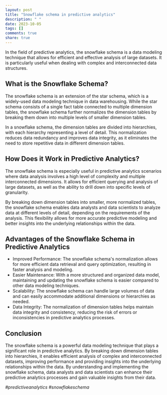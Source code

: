 ```yaml
---
layout: post
title: "Snowflake schema in predictive analytics"
description: " "
date: 2023-10-05
tags: []
comments: true
share: true
---
```


In the field of predictive analytics, the snowflake schema is a data modeling technique that allows for efficient and effective analysis of large datasets. It is particularly useful when dealing with complex and interconnected data structures.

## What is the Snowflake Schema?

The snowflake schema is an extension of the star schema, which is a widely-used data modeling technique in data warehousing. While the star schema consists of a single fact table connected to multiple dimension tables, the snowflake schema further normalizes the dimension tables by breaking them down into multiple levels of smaller dimension tables.

In a snowflake schema, the dimension tables are divided into hierarchies, with each hierarchy representing a level of detail. This normalization reduces data redundancy and improves data integrity, as it eliminates the need to store repetitive data in different dimension tables.

## How Does it Work in Predictive Analytics?

The snowflake schema is especially useful in predictive analytics scenarios where data analysis involves a high level of complexity and multiple interconnected dimensions. It allows for efficient querying and analysis of large datasets, as well as the ability to drill down into specific levels of granularity.

By breaking down dimension tables into smaller, more normalized tables, the snowflake schema enables data analysts and data scientists to analyze data at different levels of detail, depending on the requirements of the analysis. This flexibility allows for more accurate predictive modeling and better insights into the underlying relationships within the data.

## Advantages of the Snowflake Schema in Predictive Analytics

- Improved Performance: The snowflake schema's normalization allows for more efficient data retrieval and query optimization, resulting in faster analysis and modeling.
- Easier Maintenance: With a more structured and organized data model, maintaining and updating the snowflake schema is easier compared to other data modeling techniques.
- Scalability: The snowflake schema can handle large volumes of data and can easily accommodate additional dimensions or hierarchies as needed.
- Data Integrity: The normalization of dimension tables helps maintain data integrity and consistency, reducing the risk of errors or inconsistencies in predictive analytics processes.

## Conclusion

The snowflake schema is a powerful data modeling technique that plays a significant role in predictive analytics. By breaking down dimension tables into hierarchies, it enables efficient analysis of complex and interconnected datasets, improving performance and providing insights into the underlying relationships within the data. By understanding and implementing the snowflake schema, data analysts and data scientists can enhance their predictive analytics processes and gain valuable insights from their data.

*#predictiveanalytics #snowflakeschema*